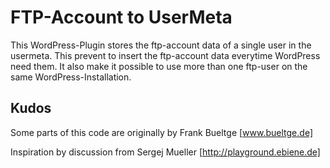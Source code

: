 FTP-Account to UserMeta
=======================

This WordPress-Plugin stores the ftp-account data of a single user in the usermeta. This prevent to insert the ftp-account data everytime WordPress need them.
It also make it possible to use more than one ftp-user on the same WordPress-Installation.

Kudos
-----
Some parts of this code are originally by Frank Bueltge [www.bueltge.de]

Inspiration by discussion from Sergej Mueller [http://playground.ebiene.de]